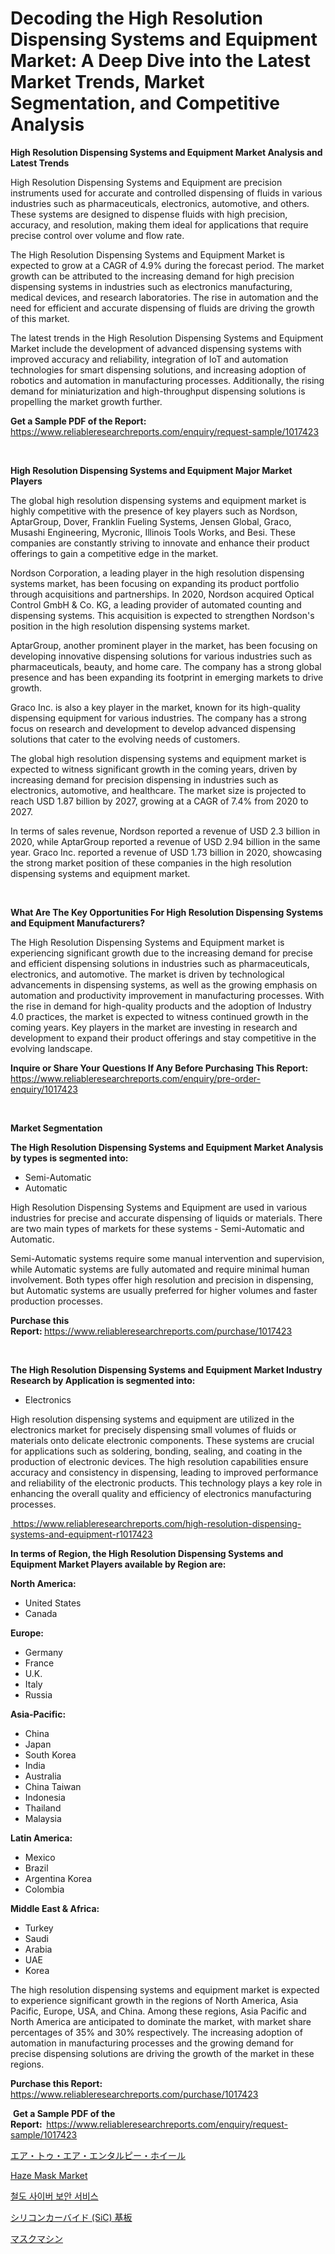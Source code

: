 <p><h1>Decoding the High Resolution Dispensing Systems and Equipment Market: A Deep Dive into the Latest Market Trends, Market Segmentation, and Competitive Analysis</h1></p><p><strong>High Resolution Dispensing Systems and Equipment Market Analysis and Latest Trends</strong></p>
<p><p>High Resolution Dispensing Systems and Equipment are precision instruments used for accurate and controlled dispensing of fluids in various industries such as pharmaceuticals, electronics, automotive, and others. These systems are designed to dispense fluids with high precision, accuracy, and resolution, making them ideal for applications that require precise control over volume and flow rate.</p><p>The High Resolution Dispensing Systems and Equipment Market is expected to grow at a CAGR of 4.9% during the forecast period. The market growth can be attributed to the increasing demand for high precision dispensing systems in industries such as electronics manufacturing, medical devices, and research laboratories. The rise in automation and the need for efficient and accurate dispensing of fluids are driving the growth of this market.</p><p>The latest trends in the High Resolution Dispensing Systems and Equipment Market include the development of advanced dispensing systems with improved accuracy and reliability, integration of IoT and automation technologies for smart dispensing solutions, and increasing adoption of robotics and automation in manufacturing processes. Additionally, the rising demand for miniaturization and high-throughput dispensing solutions is propelling the market growth further.</p></p>
<p><strong>Get a Sample PDF of the Report:&nbsp;</strong> <a href="https://www.reliableresearchreports.com/enquiry/request-sample/1017423">https://www.reliableresearchreports.com/enquiry/request-sample/1017423</a></p>
<p>&nbsp;</p>
<p><strong>High Resolution Dispensing Systems and Equipment Major Market Players</strong></p>
<p><p>The global high resolution dispensing systems and equipment market is highly competitive with the presence of key players such as Nordson, AptarGroup, Dover, Franklin Fueling Systems, Jensen Global, Graco, Musashi Engineering, Mycronic, Illinois Tools Works, and Besi. These companies are constantly striving to innovate and enhance their product offerings to gain a competitive edge in the market.</p><p>Nordson Corporation, a leading player in the high resolution dispensing systems market, has been focusing on expanding its product portfolio through acquisitions and partnerships. In 2020, Nordson acquired Optical Control GmbH & Co. KG, a leading provider of automated counting and dispensing systems. This acquisition is expected to strengthen Nordson's position in the high resolution dispensing systems market.</p><p>AptarGroup, another prominent player in the market, has been focusing on developing innovative dispensing solutions for various industries such as pharmaceuticals, beauty, and home care. The company has a strong global presence and has been expanding its footprint in emerging markets to drive growth.</p><p>Graco Inc. is also a key player in the market, known for its high-quality dispensing equipment for various industries. The company has a strong focus on research and development to develop advanced dispensing solutions that cater to the evolving needs of customers.</p><p>The global high resolution dispensing systems and equipment market is expected to witness significant growth in the coming years, driven by increasing demand for precision dispensing in industries such as electronics, automotive, and healthcare. The market size is projected to reach USD 1.87 billion by 2027, growing at a CAGR of 7.4% from 2020 to 2027.</p><p>In terms of sales revenue, Nordson reported a revenue of USD 2.3 billion in 2020, while AptarGroup reported a revenue of USD 2.94 billion in the same year. Graco Inc. reported a revenue of USD 1.73 billion in 2020, showcasing the strong market position of these companies in the high resolution dispensing systems and equipment market.</p></p>
<p>&nbsp;</p>
<p><strong>What Are The Key Opportunities For High Resolution Dispensing Systems and Equipment Manufacturers?</strong></p>
<p><p>The High Resolution Dispensing Systems and Equipment market is experiencing significant growth due to the increasing demand for precise and efficient dispensing solutions in industries such as pharmaceuticals, electronics, and automotive. The market is driven by technological advancements in dispensing systems, as well as the growing emphasis on automation and productivity improvement in manufacturing processes. With the rise in demand for high-quality products and the adoption of Industry 4.0 practices, the market is expected to witness continued growth in the coming years. Key players in the market are investing in research and development to expand their product offerings and stay competitive in the evolving landscape.</p></p>
<p><strong>Inquire or Share Your Questions If Any Before Purchasing This Report:</strong> <a href="https://www.reliableresearchreports.com/enquiry/pre-order-enquiry/1017423">https://www.reliableresearchreports.com/enquiry/pre-order-enquiry/1017423</a></p>
<p>&nbsp;</p>
<p><strong>Market Segmentation</strong></p>
<p><strong>The High Resolution Dispensing Systems and Equipment Market Analysis by types is segmented into:</strong></p>
<p><ul><li>Semi-Automatic</li><li>Automatic</li></ul></p>
<p><p>High Resolution Dispensing Systems and Equipment are used in various industries for precise and accurate dispensing of liquids or materials. There are two main types of markets for these systems - Semi-Automatic and Automatic. </p><p>Semi-Automatic systems require some manual intervention and supervision, while Automatic systems are fully automated and require minimal human involvement. Both types offer high resolution and precision in dispensing, but Automatic systems are usually preferred for higher volumes and faster production processes.</p></p>
<p><strong>Purchase this Report:&nbsp;</strong><a href="https://www.reliableresearchreports.com/purchase/1017423">https://www.reliableresearchreports.com/purchase/1017423</a></p>
<p>&nbsp;</p>
<p><strong>The High Resolution Dispensing Systems and Equipment Market Industry Research by Application is segmented into:</strong></p>
<p><ul><li>Electronics</li></ul></p>
<p><p>High resolution dispensing systems and equipment are utilized in the electronics market for precisely dispensing small volumes of fluids or materials onto delicate electronic components. These systems are crucial for applications such as soldering, bonding, sealing, and coating in the production of electronic devices. The high resolution capabilities ensure accuracy and consistency in dispensing, leading to improved performance and reliability of the electronic products. This technology plays a key role in enhancing the overall quality and efficiency of electronics manufacturing processes.</p></p>
<p><a href="https://www.reliableresearchreports.com/high-resolution-dispensing-systems-and-equipment-r1017423">&nbsp;https://www.reliableresearchreports.com/high-resolution-dispensing-systems-and-equipment-r1017423</a></p>
<p><strong>In terms of Region, the High Resolution Dispensing Systems and Equipment Market Players available by Region are:</strong></p>
<p>
    <p> <strong> North America: </strong>
        <ul>
            <li>United States</li>
            <li>Canada</li>
        </ul>
        </p> 
    <p> <strong> Europe: </strong>
        <ul>
            <li>Germany</li>
            <li>France</li>
            <li>U.K.</li>
            <li>Italy</li>
            <li>Russia</li>
        </ul>
        </p> 
    <p> <strong> Asia-Pacific: </strong>
        <ul>
            <li>China</li>
            <li>Japan</li>
            <li>South Korea</li>
            <li>India</li>
            <li>Australia</li>
            <li>China Taiwan</li>
            <li>Indonesia</li>
            <li>Thailand</li>
            <li>Malaysia</li>
        </ul>
        </p> 
    <p> <strong> Latin America: </strong>
        <ul>
            <li>Mexico</li>
            <li>Brazil</li>
            <li>Argentina Korea</li>
            <li>Colombia</li>
        </ul>
        </p> 
    <p> <strong> Middle East & Africa: </strong>
        <ul>
            <li>Turkey</li>
            <li>Saudi</li>
            <li>Arabia</li>
            <li>UAE</li>
            <li>Korea</li>
        </ul>
    </p>
    </p>
<p><p>The high resolution dispensing systems and equipment market is expected to experience significant growth in the regions of North America, Asia Pacific, Europe, USA, and China. Among these regions, Asia Pacific and North America are anticipated to dominate the market, with market share percentages of 35% and 30% respectively. The increasing adoption of automation in manufacturing processes and the growing demand for precise dispensing solutions are driving the growth of the market in these regions.</p></p>
<p><strong>Purchase this Report: </strong><a href="https://www.reliableresearchreports.com/purchase/1017423">https://www.reliableresearchreports.com/purchase/1017423</a></p>
<p>&nbsp;<strong>Get a Sample PDF of the Report:&nbsp;&nbsp;</strong><a href="https://www.reliableresearchreports.com/enquiry/request-sample/1017423">https://www.reliableresearchreports.com/enquiry/request-sample/1017423</a></p>
<p><strong></strong></p>
<p><p><a href="https://medium.com/@diegomoen2016/%E3%82%A8%E3%82%A2-%E3%83%88-%E3%82%A8%E3%82%A2-%E3%82%A8%E3%83%B3%E3%82%BF%E3%83%AB%E3%83%94%E3%83%BC-%E3%83%9B%E3%82%A4%E3%83%BC%E3%83%AB-%E3%83%9E%E3%83%BC%E3%82%B1%E3%83%83%E3%83%88-%E5%B8%82%E5%A0%B4%E3%82%B7%E3%82%A7%E3%82%A2-%E5%B8%82%E5%A0%B4%E5%8B%95%E5%90%91-%E5%B0%86%E6%9D%A5%E3%81%AE%E6%88%90%E9%95%B7%E3%81%AE%E6%8E%A2%E7%B4%A2-e34d46564f87">エア・トゥ・エア・エンタルピー・ホイール</a></p><p><a href="https://issuu.com/reportprime-2/docs/haze-mask-market-size-2030.pptx">Haze Mask Market</a></p><p><a href="https://medium.com/@staceyhilll80/%EC%B2%A0%EB%8F%84-%EC%82%AC%EC%9D%B4%EB%B2%84%EB%B3%B4%EC%95%88-%EC%84%9C%EB%B9%84%EC%8A%A4-%EC%8B%9C%EC%9E%A5-%EC%A0%90%EC%9C%A0%EC%9C%A8-%EB%B3%80%ED%99%94-%EB%B0%8F-%EC%8B%9C%EC%9E%A5-%EC%84%B1%EC%9E%A5-%EC%B6%94%EC%9D%B4-2024%EB%85%84-2031%EB%85%84-3ce45b05a7d1">철도 사이버 보안 서비스</a></p><p><a href="https://github.com/deonnorth8/Market-Research-Report-List-1/blob/main/796157187404.md">シリコンカーバイド (SiC) 基板</a></p><p><a href="https://github.com/Sophiaard2003/Market-Research-Report-List-1/blob/main/807287087403.md">マスクマシン</a></p></p>
